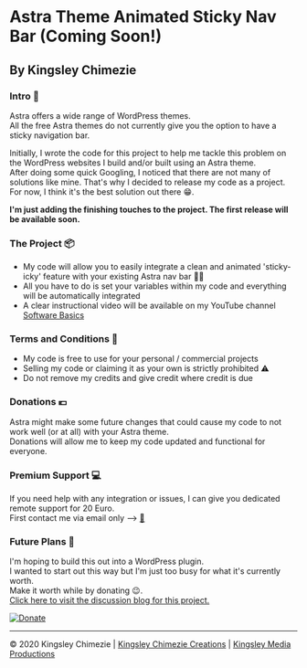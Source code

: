 # Astra Theme Animated Sticky Nav Bar (Coming Soon!) #
## By Kingsley Chimezie ##
### Intro 🎤 ###
Astra offers a wide range of WordPress themes.  
All the free Astra themes do not currently give you the option to have a sticky navigation bar.

Initially, I wrote the code for this project to help me tackle this problem on the WordPress websites I build and/or built using an Astra theme.  
After doing some quick Googling, I noticed that there are not many of solutions like mine. That's why I decided to release my code as a project.  
For now, I think it's the best solution out there 😁.

**I'm just adding the finishing touches to the project. The first release will be available soon.**

### The Project 📦 ###
- My code will allow you to easily integrate a clean and animated 'sticky-icky' feature with your existing Astra nav bar 👌🏿
- All you have to do is set your variables within my code and everything will be automatically integrated
- A clear instructional video will be available on my YouTube channel [Software Basics](https://youtube.com/SoftwareBasics)

### Terms and Conditions 📜 ###
- My code is free to use for your personal / commercial projects
- Selling my code or claiming it as your own is strictly prohibited ⚠
- Do not remove my credits and give credit where credit is due

### Donations 💶 ###
Astra might make some future changes that could cause my code to not work well (or at all) with your Astra theme.  
Donations will allow me to keep my code updated and functional for everyone.

### Premium Support 💻 ###
If you need help with any integration or issues, I can give you dedicated remote support for 20 Euro.  
First contact me via email only --> [📧](mailto:info@kingsley.tech?subject=Support%20For%20Astra%20Theme%20Animated%20Sticky%20Nav%20Bar)

### Future Plans 📓 ###
I'm hoping to build this out into a WordPress plugin.  
I wanted to start out this way but I'm just too busy for what it's currently worth.  
Make it worth while by donating 😉.  
[Click here to visit the discussion blog for this project.](https://kingsleychimezie.weebly.com/blog/astra-theme-animated-sticky-nav-bar)

[![Donate](https://resources.kingsley.tech/images/donate_paypal_kingsley_chimezie_markdown.png)](https://www.paypal.com/paypalme/kingsleychimezie/10eur)

---
© 2020 Kingsley Chimezie | [Kingsley Chimezie Creations](https://kingley.tech) | [Kingsley Media Productions](https://kingsleymedia.ie)